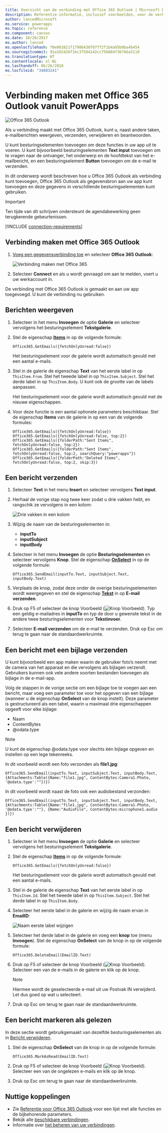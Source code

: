 ```yaml
---
title: Overzicht van de verbinding met Office 365 Outlook | Microsoft Docs
description: Referentie-informatie, inclusief voorbeelden, voor de verbinding van Office 365 Outlook met PowerApps
author: lancedMicrosoft
ms.service: powerapps
ms.topic: reference
ms.component: canvas
ms.date: 10/20/2017
ms.author: lanced
ms.openlocfilehash: f0e003821f17986438f07ff2f1b4a95b8ba4b454
ms.sourcegitcommit: 91a102426f1bc37504142cc756884f3670da5110
ms.translationtype: HT
ms.contentlocale: nl-NL
ms.lasthandoff: 06/26/2018
ms.locfileid: "34803241"
---
```

# <a name="connect-to-office-365-outlook-from-powerapps"></a>Verbinding maken met Office 365 Outlook vanuit PowerApps
![Office 365 Outlook](./media/connection-office365-outlook/office365icon.png)

Als u verbinding maakt met Office 365 Outlook, kunt u, naast andere taken, e-mailberichten weergeven, verzenden, verwijderen en beantwoorden.

U kunt besturingselementen toevoegen om deze functies in uw app uit te voeren. U kunt bijvoorbeeld besturingselementen **Text input** toevoegen om te vragen naar de ontvanger, het onderwerp en de hoofdtekst van het e-mailbericht, en een besturingselement **Button** toevoegen om de e-mail te verzenden.

In dit onderwerp wordt beschreven hoe u Office 365 Outlook als verbinding kunt toevoegen, Office 365 Outlook als gegevensbron aan uw app kunt toevoegen en deze gegevens in verschillende besturingselementen kunt gebruiken.

> [!IMPORTANT]
> Ten tijde van dit schrijven ondersteunt de agendabewerking geen terugkerende gebeurtenissen.

[!INCLUDE [connection-requirements](../../../includes/connection-requirements.md)]

## <a name="connect-to-office-365-outlook"></a>Verbinding maken met Office 365 Outlook
1. [Voeg een gegevensverbinding toe](../add-data-connection.md) en selecteer **Office 365 Outlook**:  
   
    ![Verbinding maken met Office 365](./media/connection-office365-outlook/add-office.png)
2. Selecteer **Connect** en als u wordt gevraagd om aan te melden, voert u uw werkaccount in.

De verbinding met Office 365 Outlook is gemaakt en aan uw app toegevoegd. U kunt de verbinding nu gebruiken.

## <a name="show-messages"></a>Berichten weergeven
1. Selecteer in het menu **Invoegen** de optie **Galerie** en selecteer vervolgens het besturingselement **Tekstgalerie**.
2. Stel de eigenschap **[Items](../controls/properties-core.md)** in op de volgende formule:  
   
    `Office365.GetEmails({fetchOnlyUnread:false})`
   
    Het besturingselement voor de galerie wordt automatisch gevuld met een aantal e-mails.
3. Stel in de galerie de eigenschap **Text** van het eerste label in op `ThisItem.From`. Stel het tweede label in op `ThisItem.Subject`. Stel het derde label in op `ThisItem.Body`. U kunt ook de grootte van de labels aanpassen.
   
    Het besturingselement voor de galerie wordt automatisch gevuld met de nieuwe eigenschappen.
4. Voor deze functie is een aantal optionele parameters beschikbaar. Stel de eigenschap **Items** van de galerie in op een van de volgende formules:
   
    `Office365.GetEmails({fetchOnlyUnread:false})`  
    `Office365.GetEmails({fetchOnlyUnread:false, top:2})`  
    `Office365.GetEmails({folderPath:"Sent Items", fetchOnlyUnread:false, top:2})`  
    `Office365.GetEmails({folderPath:"Sent Items", fetchOnlyUnread:false, top:2, searchQuery:"powerapps"})`  
    `Office365.GetEmails({folderPath:"Deleted Items", fetchOnlyUnread:false, top:2, skip:3})`

## <a name="send-a-message"></a>Een bericht verzenden
1. Selecteer **Text** in het menu **Insert** en selecteer vervolgens **Text input**.
2. Herhaal de vorige stap nog twee keer zodat u drie vakken hebt, en rangschik ze vervolgens in een kolom:  
   
    ![Drie vakken in een kolom](./media/connection-office365-outlook/threetextinput.png)
3. Wijzig de naam van de besturingselementen in:  
   
   * **inputTo**
   * **inputSubject**
   * **inputBody**
4. Selecteer in het menu **Invoegen** de optie **Besturingselementen** en selecteer vervolgens **Knop**. Stel de eigenschap **[OnSelect](../controls/properties-core.md)** in op de volgende formule:  
   
    `Office365.SendEmail(inputTo.Text, inputSubject.Text, inputBody.Text)`
5. Verplaats de knop, zodat deze onder de overige besturingselementen wordt weergegeven en stel de eigenschap **[Tekst](../controls/properties-core.md)** in op **E-mail verzenden**.
6. Druk op F5 of selecteer de knop Voorbeeld (![Knop Voorbeeld](./media/connection-office365-outlook/preview.png)). Typ een geldig e-mailadres in **inputTo** en typ de door u gewenste tekst in de andere twee besturingselementen voor **Tekstinvoer**.
7. Selecteer **E-mail verzenden** om de e-mail te verzenden. Druk op Esc om terug te gaan naar de standaardwerkruimte.

## <a name="send-a-message-with-an-attachment"></a>Een bericht met een bijlage verzenden
U kunt bijvoorbeeld een app maken waarin de gebruiker foto’s neemt met de camera van het apparaat en die vervolgens als bijlagen verzendt. Gebruikers kunnen ook vele andere soorten bestanden toevoegen als bijlage in de e-mail-app.

Volg de stappen in de vorige sectie om een bijlage toe te voegen aan een bericht, maar voeg een parameter toe voor het opgeven van een bijlage (wanneer u de eigenschap **OnSelect** van de knop instelt). Deze parameter is gestructureerd als een tabel, waarin u maximaal drie eigenschappen opgeeft voor elke bijlage:

* Naam
* ContentBytes
* @odata.type

> [!NOTE]
> U kunt de eigenschap @odata.type voor slechts één bijlage opgeven en instellen op een lege tekenreeks.

In dit voorbeeld wordt een foto verzonden als **file1.jpg**:

`Office365.SendEmail(inputTo.Text, inputSubject.Text, inputBody.Text, {Attachments:Table({Name:"file1.jpg", ContentBytes:Camera1.Photo, '@odata.type':""})})`

In dit voorbeeld wordt naast de foto ook een audiobestand verzonden:

`Office365.SendEmail(inputTo.Text, inputSubject.Text, inputBody.Text, {Attachments:Table({Name:"file1.jpg", ContentBytes:Camera1.Photo, '@odata.type':""}, {Name:"AudioFile", ContentBytes:microphone1.audio })})`

## <a name="delete-a-message"></a>Een bericht verwijderen
1. Selecteer in het menu **Invoegen** de optie **Galerie** en selecteer vervolgens het besturingselement **Tekstgalerie**.
2. Stel de eigenschap **[Items](../controls/properties-core.md)** in op de volgende formule:  
   
    `Office365.GetEmails({fetchOnlyUnread:false})`
   
    Het besturingselement voor de galerie wordt automatisch gevuld met een aantal e-mails.
3. Stel in de galerie de eigenschap **Text** van het eerste label in op `ThisItem.Id`. Stel het tweede label in op `ThisItem.Subject`. Stel het derde label in op `ThisItem.Body`.
4. Selecteer het eerste label in de galerie en wijzig de naam ervan in **EmailID**:
   
    ![Naam eerste label wijzigen](./media/connection-office365-outlook/renameheading.png)
5. Selecteer het derde label in de galerie en voeg een **knop** toe (menu **Invoegen**). Stel de eigenschap **OnSelect** van de knop in op de volgende formule:  
   
    `Office365.DeleteEmail(EmailID.Text)`
6. Druk op F5 of selecteer de knop Voorbeeld (![Knop Voorbeeld](./media/connection-office365-outlook/preview.png)). Selecteer een van de e-mails in de galerie en klik op de knop. 
    
    > [!NOTE]
    > Hiermee wordt de geselecteerde e-mail uit uw Postvak IN verwijderd. Let dus goed op wat u selecteert.
7. Druk op Esc om terug te gaan naar de standaardwerkruimte.

## <a name="mark-a-message-as-read"></a>Een bericht markeren als gelezen
In deze sectie wordt gebruikgemaakt van dezelfde besturingselementen als in [Bericht verwijderen](connection-office365-outlook.md#delete-a-message).

1. Stel de eigenschap **OnSelect** van de knop in op de volgende formule:  
   
    `Office365.MarkAsRead(EmailID.Text)`
2. Druk op F5 of selecteer de knop Voorbeeld (![Knop Voorbeeld](./media/connection-office365-outlook/preview.png)). Selecteer een van de ongelezen e-mails en klik op de knop.
3. Druk op Esc om terug te gaan naar de standaardwerkruimte.

## <a name="helpful-links"></a>Nuttige koppelingen
* Zie [Referentie voor Office 365 Outlook](https://docs.microsoft.com/connectors/office365connector/) voor een lijst met alle functies en de bijbehorende parameters.
* Bekijk alle [beschikbare verbindingen](../connections-list.md).  
* Informatie over [het beheren van uw verbindingen](../add-manage-connections.md).

